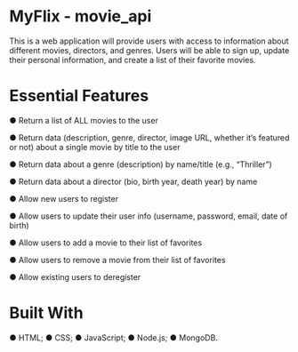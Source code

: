 # MyFlix - movie_api
This is a web application will provide users with access to information about different movies, directors, and genres. Users will be able to sign up, update their personal information, and create a list of their favorite movies.

# Essential Features

● Return a list of ALL movies to the user

● Return data (description, genre, director, image URL, whether it’s featured or not) about a
single movie by title to the user

● Return data about a genre (description) by name/title (e.g., “Thriller”)

● Return data about a director (bio, birth year, death year) by name

● Allow new users to register

● Allow users to update their user info (username, password, email, date of birth)

● Allow users to add a movie to their list of favorites

● Allow users to remove a movie from their list of favorites

● Allow existing users to deregister

 # Built With
 
● HTML;
● CSS;
● JavaScript;
● Node.js;
● MongoDB.
 
